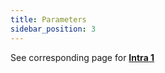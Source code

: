 ```yaml
---
title: Parameters
sidebar_position: 3
---
```


See corresponding page for **[Intra 1 ](/docs/finance-area/declarations/intrastat/automatic-creation-intrastat1/parameters)**